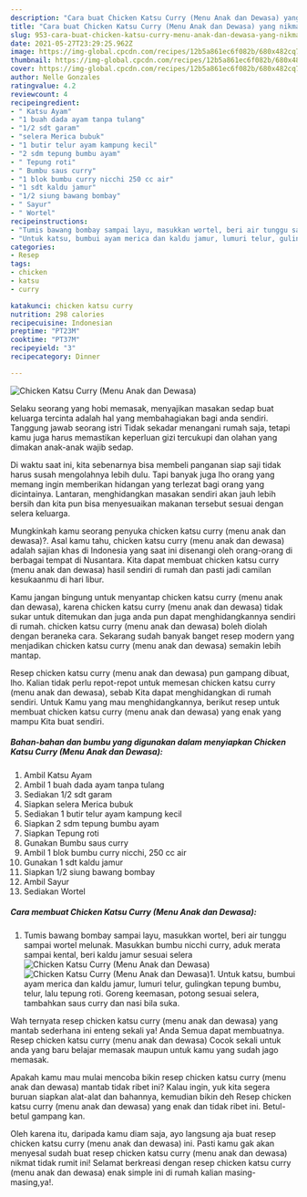 ```yaml
---
description: "Cara buat Chicken Katsu Curry (Menu Anak dan Dewasa) yang nikmat dan Mudah Dibuat"
title: "Cara buat Chicken Katsu Curry (Menu Anak dan Dewasa) yang nikmat dan Mudah Dibuat"
slug: 953-cara-buat-chicken-katsu-curry-menu-anak-dan-dewasa-yang-nikmat-dan-mudah-dibuat
date: 2021-05-27T23:29:25.962Z
image: https://img-global.cpcdn.com/recipes/12b5a861ec6f082b/680x482cq70/chicken-katsu-curry-menu-anak-dan-dewasa-foto-resep-utama.jpg
thumbnail: https://img-global.cpcdn.com/recipes/12b5a861ec6f082b/680x482cq70/chicken-katsu-curry-menu-anak-dan-dewasa-foto-resep-utama.jpg
cover: https://img-global.cpcdn.com/recipes/12b5a861ec6f082b/680x482cq70/chicken-katsu-curry-menu-anak-dan-dewasa-foto-resep-utama.jpg
author: Nelle Gonzales
ratingvalue: 4.2
reviewcount: 4
recipeingredient:
- " Katsu Ayam"
- "1 buah dada ayam tanpa tulang"
- "1/2 sdt garam"
- "selera Merica bubuk"
- "1 butir telur ayam kampung kecil"
- "2 sdm tepung bumbu ayam"
- " Tepung roti"
- " Bumbu saus curry"
- "1 blok bumbu curry nicchi 250 cc air"
- "1 sdt kaldu jamur"
- "1/2 siung bawang bombay"
- " Sayur"
- " Wortel"
recipeinstructions:
- "Tumis bawang bombay sampai layu, masukkan wortel, beri air tunggu sampai wortel melunak. Masukkan bumbu nicchi curry, aduk merata sampai kental, beri kaldu jamur sesuai selera"
- "Untuk katsu, bumbui ayam merica dan kaldu jamur, lumuri telur, gulingkan tepung bumbu, telur, lalu tepung roti. Goreng keemasan, potong sesuai selera, tambahkan saus curry dan nasi bila suka."
categories:
- Resep
tags:
- chicken
- katsu
- curry

katakunci: chicken katsu curry 
nutrition: 298 calories
recipecuisine: Indonesian
preptime: "PT23M"
cooktime: "PT37M"
recipeyield: "3"
recipecategory: Dinner

---
```



![Chicken Katsu Curry (Menu Anak dan Dewasa)](https://img-global.cpcdn.com/recipes/12b5a861ec6f082b/680x482cq70/chicken-katsu-curry-menu-anak-dan-dewasa-foto-resep-utama.jpg)

Selaku seorang yang hobi memasak, menyajikan masakan sedap buat keluarga tercinta adalah hal yang membahagiakan bagi anda sendiri. Tanggung jawab seorang istri Tidak sekadar menangani rumah saja, tetapi kamu juga harus memastikan keperluan gizi tercukupi dan olahan yang dimakan anak-anak wajib sedap.

Di waktu  saat ini, kita sebenarnya bisa membeli panganan siap saji tidak harus susah mengolahnya lebih dulu. Tapi banyak juga lho orang yang memang ingin memberikan hidangan yang terlezat bagi orang yang dicintainya. Lantaran, menghidangkan masakan sendiri akan jauh lebih bersih dan kita pun bisa menyesuaikan makanan tersebut sesuai dengan selera keluarga. 



Mungkinkah kamu seorang penyuka chicken katsu curry (menu anak dan dewasa)?. Asal kamu tahu, chicken katsu curry (menu anak dan dewasa) adalah sajian khas di Indonesia yang saat ini disenangi oleh orang-orang di berbagai tempat di Nusantara. Kita dapat membuat chicken katsu curry (menu anak dan dewasa) hasil sendiri di rumah dan pasti jadi camilan kesukaanmu di hari libur.

Kamu jangan bingung untuk menyantap chicken katsu curry (menu anak dan dewasa), karena chicken katsu curry (menu anak dan dewasa) tidak sukar untuk ditemukan dan juga anda pun dapat menghidangkannya sendiri di rumah. chicken katsu curry (menu anak dan dewasa) boleh diolah dengan beraneka cara. Sekarang sudah banyak banget resep modern yang menjadikan chicken katsu curry (menu anak dan dewasa) semakin lebih mantap.

Resep chicken katsu curry (menu anak dan dewasa) pun gampang dibuat, lho. Kalian tidak perlu repot-repot untuk memesan chicken katsu curry (menu anak dan dewasa), sebab Kita dapat menghidangkan di rumah sendiri. Untuk Kamu yang mau menghidangkannya, berikut resep untuk membuat chicken katsu curry (menu anak dan dewasa) yang enak yang mampu Kita buat sendiri.

<!--inarticleads1-->

##### Bahan-bahan dan bumbu yang digunakan dalam menyiapkan Chicken Katsu Curry (Menu Anak dan Dewasa):

1. Ambil  Katsu Ayam
1. Ambil 1 buah dada ayam tanpa tulang
1. Sediakan 1/2 sdt garam
1. Siapkan selera Merica bubuk
1. Sediakan 1 butir telur ayam kampung kecil
1. Siapkan 2 sdm tepung bumbu ayam
1. Siapkan  Tepung roti
1. Gunakan  Bumbu saus curry
1. Ambil 1 blok bumbu curry nicchi, 250 cc air
1. Gunakan 1 sdt kaldu jamur
1. Siapkan 1/2 siung bawang bombay
1. Ambil  Sayur
1. Sediakan  Wortel




<!--inarticleads2-->

##### Cara membuat Chicken Katsu Curry (Menu Anak dan Dewasa):

1. Tumis bawang bombay sampai layu, masukkan wortel, beri air tunggu sampai wortel melunak. Masukkan bumbu nicchi curry, aduk merata sampai kental, beri kaldu jamur sesuai selera
<img src="https://img-global.cpcdn.com/steps/48f7cf35e98ecae2/160x128cq70/chicken-katsu-curry-menu-anak-dan-dewasa-langkah-memasak-1-foto.jpg" alt="Chicken Katsu Curry (Menu Anak dan Dewasa)"><img src="https://img-global.cpcdn.com/steps/cdb5c39f97364174/160x128cq70/chicken-katsu-curry-menu-anak-dan-dewasa-langkah-memasak-1-foto.jpg" alt="Chicken Katsu Curry (Menu Anak dan Dewasa)">1. Untuk katsu, bumbui ayam merica dan kaldu jamur, lumuri telur, gulingkan tepung bumbu, telur, lalu tepung roti. Goreng keemasan, potong sesuai selera, tambahkan saus curry dan nasi bila suka.




Wah ternyata resep chicken katsu curry (menu anak dan dewasa) yang mantab sederhana ini enteng sekali ya! Anda Semua dapat membuatnya. Resep chicken katsu curry (menu anak dan dewasa) Cocok sekali untuk anda yang baru belajar memasak maupun untuk kamu yang sudah jago memasak.

Apakah kamu mau mulai mencoba bikin resep chicken katsu curry (menu anak dan dewasa) mantab tidak ribet ini? Kalau ingin, yuk kita segera buruan siapkan alat-alat dan bahannya, kemudian bikin deh Resep chicken katsu curry (menu anak dan dewasa) yang enak dan tidak ribet ini. Betul-betul gampang kan. 

Oleh karena itu, daripada kamu diam saja, ayo langsung aja buat resep chicken katsu curry (menu anak dan dewasa) ini. Pasti kamu gak akan menyesal sudah buat resep chicken katsu curry (menu anak dan dewasa) nikmat tidak rumit ini! Selamat berkreasi dengan resep chicken katsu curry (menu anak dan dewasa) enak simple ini di rumah kalian masing-masing,ya!.

